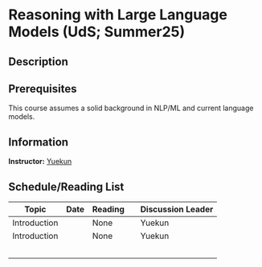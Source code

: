 # Reasoning with Large Language Models (UdS; Summer25)

## Description



## Prerequisites

This course assumes a solid background in NLP/ML and current language models.



## Information

**Instructor:** [Yuekun](https://ykyaol7.github.io/)



## Schedule/Reading List

| **Topic**    | Date | Reading |      | Discussion Leader |
| ------------ | ---- | ------- | ---- | ----------------- |
| Introduction |      | None    |      | Yuekun            |
| Introduction |      | None    |      | Yuekun            |
|              |      |         |      |                   |
|              |      |         |      |                   |
|              |      |         |      |                   |
|              |      |         |      |                   |
|              |      |         |      |                   |

